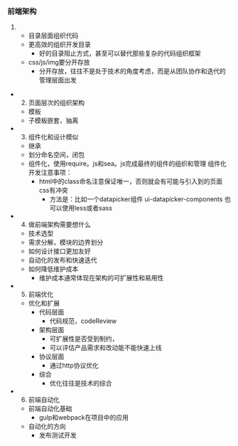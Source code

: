 ### 前端架构

1. - 目录层面组织代码
    * 更高效的组织开发目录
        + 好的目录阻止方式，甚至可以替代那些复杂的代码组织框架
    * css/js/img要分开存放
        + 分开存放，往往不是处于技术的角度考虑，而是从团队协作和迭代的管理层面出发
- 2. 页面层次的组织架构
    * 模板
    * 子模板嵌套，抽离
- 3. 组件化和设计模似
    * 继承 
    * 划分命名空间，闭包
    * 组件化，使用require。js和sea。js完成最终的组件的组织和管理
    组件化开发注意事项：
        + html中的class命名注意保证唯一，否则就会有可能与引入到的页面css有冲突
            + 方法是：比如一个datapicker组件 ui-datapicker-components
            也可以使用less或者sass
- 4. 做前端架构需要想什么
    * 技术选型
    * 需求分解，模块的边界划分
     - 如何设计接口更加友好
    * 自动化的发布和快速迭代
    * 如何降低维护成本
        - 维护成本通常体现在架构的可扩展性和易用性
- 5. 前端优化
    * 优化和扩展
        - 代码层面
            + 代码规范，codeReview
        - 架构层面
            + 可扩展性是否受到制约，
             + 可以评估产品需求和改动能不能快速上线
        - 协议层面
            + 通过http协议优化
        - 综合
            + 优化往往是技术的综合
- 6. 前端自动化
    * 前端自动化基础
        + gulp和webpack在项目中的应用
    * 自动化的方向
        + 发布测试开发
